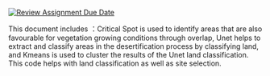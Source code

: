 [![Review Assignment Due Date](https://classroom.github.com/assets/deadline-readme-button-24ddc0f5d75046c5622901739e7c5dd533143b0c8e959d652212380cedb1ea36.svg)](https://classroom.github.com/a/YmApcLfC)

This document includes ：Critical Spot is used to identify areas that are also favourable for vegetation growing conditions through overlap, Unet helps to extract and classify areas in the desertification process by classifying land, and Kmeans is used to cluster the results of the Unet land classification.
This code helps with land classification as well as site selection.
